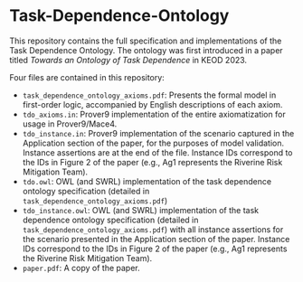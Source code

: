 # Task-Dependence-Ontology

This repository contains the full specification and implementations of the Task Dependence Ontology. The ontology was first introduced in a paper titled _Towards an Ontology of Task Dependence_ in KEOD 2023.

Four files are contained in this repository:
- ```task_dependence_ontology_axioms.pdf```: Presents the formal model in first-order logic, accompanied by English descriptions of each axiom.
- ```tdo_axioms.in```: Prover9 implementation of the entire axiomatization for usage in Prover9/Mace4. 
- ```tdo_instance.in```: Prover9 implementation of the scenario captured in the Application section of the paper, for the purposes of model validation. Instance assertions are at the end of the file. Instance IDs correspond to the IDs in Figure 2 of the paper (e.g., Ag1 represents the Riverine Risk Mitigation Team). 
- ```tdo.owl```: OWL (and SWRL) implementation of the task dependence ontology specification (detailed in ```task_dependence_ontology_axioms.pdf```)
- ```tdo_instance.owl```: OWL (and SWRL) implementation of the task dependence ontology specification (detailed in ```task_dependence_ontology_axioms.pdf```) with all instance assertions for the scenario presented in the Application section of the paper. Instance IDs correspond to the IDs in Figure 2 of the paper (e.g., Ag1 represents the Riverine Risk Mitigation Team). 
- ```paper.pdf```: A copy of the paper.
